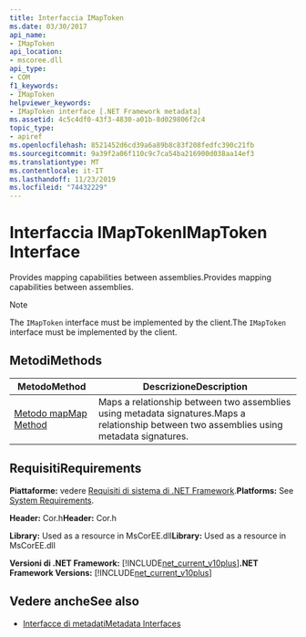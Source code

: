 ```yaml
---
title: Interfaccia IMapToken
ms.date: 03/30/2017
api_name:
- IMapToken
api_location:
- mscoree.dll
api_type:
- COM
f1_keywords:
- IMapToken
helpviewer_keywords:
- IMapToken interface [.NET Framework metadata]
ms.assetid: 4c5c4df0-43f3-4830-a01b-8d029806f2c4
topic_type:
- apiref
ms.openlocfilehash: 8521452d6cd39a6a89b8c83f208fedfc390c21fb
ms.sourcegitcommit: 9a39f2a06f110c9c7ca54ba216900d038aa14ef3
ms.translationtype: MT
ms.contentlocale: it-IT
ms.lasthandoff: 11/23/2019
ms.locfileid: "74432229"
---
```

# <a name="imaptoken-interface"></a><span data-ttu-id="e50dd-102">Interfaccia IMapToken</span><span class="sxs-lookup"><span data-stu-id="e50dd-102">IMapToken Interface</span></span>
<span data-ttu-id="e50dd-103">Provides mapping capabilities between assemblies.</span><span class="sxs-lookup"><span data-stu-id="e50dd-103">Provides mapping capabilities between assemblies.</span></span>  
  
> [!NOTE]
> <span data-ttu-id="e50dd-104">The `IMapToken` interface must be implemented by the client.</span><span class="sxs-lookup"><span data-stu-id="e50dd-104">The `IMapToken` interface must be implemented by the client.</span></span>  
  
## <a name="methods"></a><span data-ttu-id="e50dd-105">Metodi</span><span class="sxs-lookup"><span data-stu-id="e50dd-105">Methods</span></span>  
  
|<span data-ttu-id="e50dd-106">Metodo</span><span class="sxs-lookup"><span data-stu-id="e50dd-106">Method</span></span>|<span data-ttu-id="e50dd-107">Descrizione</span><span class="sxs-lookup"><span data-stu-id="e50dd-107">Description</span></span>|  
|------------|-----------------|  
|[<span data-ttu-id="e50dd-108">Metodo map</span><span class="sxs-lookup"><span data-stu-id="e50dd-108">Map Method</span></span>](../../../../docs/framework/unmanaged-api/metadata/imaptoken-map-method.md)|<span data-ttu-id="e50dd-109">Maps a relationship between two assemblies using metadata signatures.</span><span class="sxs-lookup"><span data-stu-id="e50dd-109">Maps a relationship between two assemblies using metadata signatures.</span></span>|  
  
## <a name="requirements"></a><span data-ttu-id="e50dd-110">Requisiti</span><span class="sxs-lookup"><span data-stu-id="e50dd-110">Requirements</span></span>  
 <span data-ttu-id="e50dd-111">**Piattaforme:** vedere [Requisiti di sistema di .NET Framework](../../../../docs/framework/get-started/system-requirements.md).</span><span class="sxs-lookup"><span data-stu-id="e50dd-111">**Platforms:** See [System Requirements](../../../../docs/framework/get-started/system-requirements.md).</span></span>  
  
 <span data-ttu-id="e50dd-112">**Header:** Cor.h</span><span class="sxs-lookup"><span data-stu-id="e50dd-112">**Header:** Cor.h</span></span>  
  
 <span data-ttu-id="e50dd-113">**Library:** Used as a resource in MsCorEE.dll</span><span class="sxs-lookup"><span data-stu-id="e50dd-113">**Library:** Used as a resource in MsCorEE.dll</span></span>  
  
 <span data-ttu-id="e50dd-114">**Versioni di .NET Framework:** [!INCLUDE[net_current_v10plus](../../../../includes/net-current-v10plus-md.md)]</span><span class="sxs-lookup"><span data-stu-id="e50dd-114">**.NET Framework Versions:** [!INCLUDE[net_current_v10plus](../../../../includes/net-current-v10plus-md.md)]</span></span>  
  
## <a name="see-also"></a><span data-ttu-id="e50dd-115">Vedere anche</span><span class="sxs-lookup"><span data-stu-id="e50dd-115">See also</span></span>

- [<span data-ttu-id="e50dd-116">Interfacce di metadati</span><span class="sxs-lookup"><span data-stu-id="e50dd-116">Metadata Interfaces</span></span>](../../../../docs/framework/unmanaged-api/metadata/metadata-interfaces.md)
